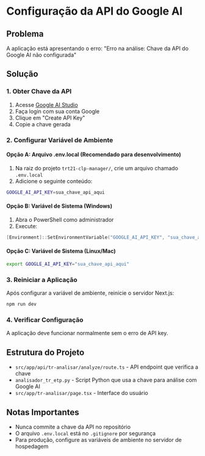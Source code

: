 # Configuração da API do Google AI

## Problema
A aplicação está apresentando o erro: "Erro na análise: Chave da API do Google AI não configurada"

## Solução

### 1. Obter Chave da API
1. Acesse [Google AI Studio](https://makersuite.google.com/app/apikey)
2. Faça login com sua conta Google
3. Clique em "Create API Key"
4. Copie a chave gerada

### 2. Configurar Variável de Ambiente

#### Opção A: Arquivo .env.local (Recomendado para desenvolvimento)
1. Na raiz do projeto `trt21-clp-manager/`, crie um arquivo chamado `.env.local`
2. Adicione o seguinte conteúdo:
```bash
GOOGLE_AI_API_KEY=sua_chave_api_aqui
```

#### Opção B: Variável de Sistema (Windows)
1. Abra o PowerShell como administrador
2. Execute:
```powershell
[Environment]::SetEnvironmentVariable("GOOGLE_AI_API_KEY", "sua_chave_api_aqui", "User")
```

#### Opção C: Variável de Sistema (Linux/Mac)
```bash
export GOOGLE_AI_API_KEY="sua_chave_api_aqui"
```

### 3. Reiniciar a Aplicação
Após configurar a variável de ambiente, reinicie o servidor Next.js:
```bash
npm run dev
```

### 4. Verificar Configuração
A aplicação deve funcionar normalmente sem o erro de API key.

## Estrutura do Projeto
- `src/app/api/tr-analisar/analyze/route.ts` - API endpoint que verifica a chave
- `analisador_tr_etp.py` - Script Python que usa a chave para análise com Google AI
- `src/app/tr-analisar/page.tsx` - Interface do usuário

## Notas Importantes
- Nunca commite a chave da API no repositório
- O arquivo `.env.local` está no `.gitignore` por segurança
- Para produção, configure as variáveis de ambiente no servidor de hospedagem
